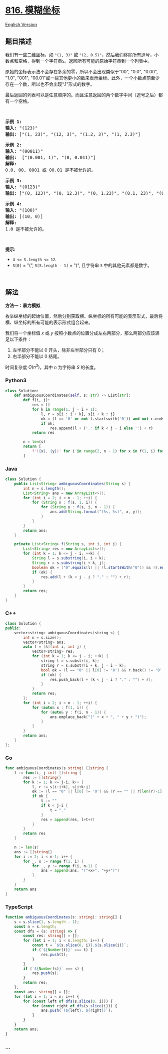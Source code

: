 # [816. 模糊坐标](https://leetcode.cn/problems/ambiguous-coordinates)

[English Version](/solution/0800-0899/0816.Ambiguous%20Coordinates/README_EN.md)

## 题目描述

<!-- 这里写题目描述 -->

<p>我们有一些二维坐标，如&nbsp;<code>&quot;(1, 3)&quot;</code>&nbsp;或&nbsp;<code>&quot;(2, 0.5)&quot;</code>，然后我们移除所有逗号，小数点和空格，得到一个字符串<code>S</code>。返回所有可能的原始字符串到一个列表中。</p>

<p>原始的坐标表示法不会存在多余的零，所以不会出现类似于&quot;00&quot;, &quot;0.0&quot;, &quot;0.00&quot;, &quot;1.0&quot;, &quot;001&quot;, &quot;00.01&quot;或一些其他更小的数来表示坐标。此外，一个小数点前至少存在一个数，所以也不会出现&ldquo;.1&rdquo;形式的数字。</p>

<p>最后返回的列表可以是任意顺序的。而且注意返回的两个数字中间（逗号之后）都有一个空格。</p>

<p>&nbsp;</p>

<pre>
<strong>示例 1:</strong>
<strong>输入:</strong> &quot;(123)&quot;
<strong>输出:</strong> [&quot;(1, 23)&quot;, &quot;(12, 3)&quot;, &quot;(1.2, 3)&quot;, &quot;(1, 2.3)&quot;]
</pre>

<pre>
<strong>示例 2:</strong>
<strong>输入:</strong> &quot;(00011)&quot;
<strong>输出:</strong> &nbsp;[&quot;(0.001, 1)&quot;, &quot;(0, 0.011)&quot;]
<strong>解释:</strong> 
0.0, 00, 0001 或 00.01 是不被允许的。
</pre>

<pre>
<strong>示例 3:</strong>
<strong>输入:</strong> &quot;(0123)&quot;
<strong>输出:</strong> [&quot;(0, 123)&quot;, &quot;(0, 12.3)&quot;, &quot;(0, 1.23)&quot;, &quot;(0.1, 23)&quot;, &quot;(0.1, 2.3)&quot;, &quot;(0.12, 3)&quot;]
</pre>

<pre>
<strong>示例 4:</strong>
<strong>输入:</strong> &quot;(100)&quot;
<strong>输出:</strong> [(10, 0)]
<strong>解释:</strong> 
1.0 是不被允许的。
</pre>

<p>&nbsp;</p>

<p><strong>提示: </strong></p>

<ul>
	<li><code>4 &lt;= S.length &lt;= 12</code>.</li>
	<li><code>S[0]</code> = &quot;(&quot;, <code>S[S.length - 1]</code> = &quot;)&quot;, 且字符串&nbsp;<code>S</code>&nbsp;中的其他元素都是数字。</li>
</ul>

<p>&nbsp;</p>

## 解法

<!-- 这里可写通用的实现逻辑 -->

**方法一：暴力模拟**

枚举纵坐标的起始位置，然后分别获取横、纵坐标的所有可能的表示形式，最后将横、纵坐标的所有可能的表示形式组合起来。

我们将一个坐标值 $x$ 或 $y$ 按照小数点的位置分成左右两部分，那么两部分应该满足以下条件：

1. 左半部分不能以 0 开头，除非左半部分只有 0；
2. 右半部分不能以 0 结尾。

时间复杂度 $O(n^3)$，其中 $n$ 为字符串 $S$ 的长度。

<!-- tabs:start -->

### **Python3**

<!-- 这里可写当前语言的特殊实现逻辑 -->

```python
class Solution:
    def ambiguousCoordinates(self, s: str) -> List[str]:
        def f(i, j):
            res = []
            for k in range(1, j - i + 1):
                l, r = s[i : i + k], s[i + k : j]
                ok = (l == '0' or not l.startswith('0')) and not r.endswith('0')
                if ok:
                    res.append(l + ('.' if k < j - i else '') + r)
            return res

        n = len(s)
        return [
            f'({x}, {y})' for i in range(2, n - 1) for x in f(1, i) for y in f(i, n - 1)
        ]
```

### **Java**

<!-- 这里可写当前语言的特殊实现逻辑 -->

```java
class Solution {
    public List<String> ambiguousCoordinates(String s) {
        int n = s.length();
        List<String> ans = new ArrayList<>();
        for (int i = 2; i < n - 1; ++i) {
            for (String x : f(s, 1, i)) {
                for (String y : f(s, i, n - 1)) {
                    ans.add(String.format("(%s, %s)", x, y));
                }
            }
        }
        return ans;
    }

    private List<String> f(String s, int i, int j) {
        List<String> res = new ArrayList<>();
        for (int k = 1; k <= j - i; ++k) {
            String l = s.substring(i, i + k);
            String r = s.substring(i + k, j);
            boolean ok = ("0".equals(l) || !l.startsWith("0")) && !r.endsWith("0");
            if (ok) {
                res.add(l + (k < j - i ? "." : "") + r);
            }
        }
        return res;
    }
}
```

### **C++**

```cpp
class Solution {
public:
    vector<string> ambiguousCoordinates(string s) {
        int n = s.size();
        vector<string> ans;
        auto f = [&](int i, int j) {
            vector<string> res;
            for (int k = 1; k <= j - i; ++k) {
                string l = s.substr(i, k);
                string r = s.substr(i + k, j - i - k);
                bool ok = (l == "0" || l[0] != '0') && r.back() != '0';
                if (ok) {
                    res.push_back(l + (k < j - i ? "." : "") + r);
                }
            }
            return res;
        };
        for (int i = 2; i < n - 1; ++i) {
            for (auto& x : f(1, i)) {
                for (auto& y : f(i, n - 1)) {
                    ans.emplace_back("(" + x + ", " + y + ")");
                }
            }
        }
        return ans;
    }
};
```

### **Go**

```go
func ambiguousCoordinates(s string) []string {
	f := func(i, j int) []string {
		res := []string{}
		for k := 1; k <= j-i; k++ {
			l, r := s[i:i+k], s[i+k:j]
			ok := (l == "0" || l[0] != '0') && (r == "" || r[len(r)-1] != '0')
			if ok {
				t := ""
				if k < j-i {
					t = "."
				}
				res = append(res, l+t+r)
			}
		}
		return res
	}

	n := len(s)
	ans := []string{}
	for i := 2; i < n-1; i++ {
		for _, x := range f(1, i) {
			for _, y := range f(i, n-1) {
				ans = append(ans, "("+x+", "+y+")")
			}
		}
	}
	return ans
}
```

### **TypeScript**

```ts
function ambiguousCoordinates(s: string): string[] {
    s = s.slice(1, s.length - 1);
    const n = s.length;
    const dfs = (s: string) => {
        const res: string[] = [];
        for (let i = 1; i < s.length; i++) {
            const t = `${s.slice(0, i)}.${s.slice(i)}`;
            if (`${Number(t)}` === t) {
                res.push(t);
            }
        }
        if (`${Number(s)}` === s) {
            res.push(s);
        }
        return res;
    };
    const ans: string[] = [];
    for (let i = 1; i < n; i++) {
        for (const left of dfs(s.slice(0, i))) {
            for (const right of dfs(s.slice(i))) {
                ans.push(`(${left}, ${right})`);
            }
        }
    }
    return ans;
}
```

### **...**

```

```

<!-- tabs:end -->
